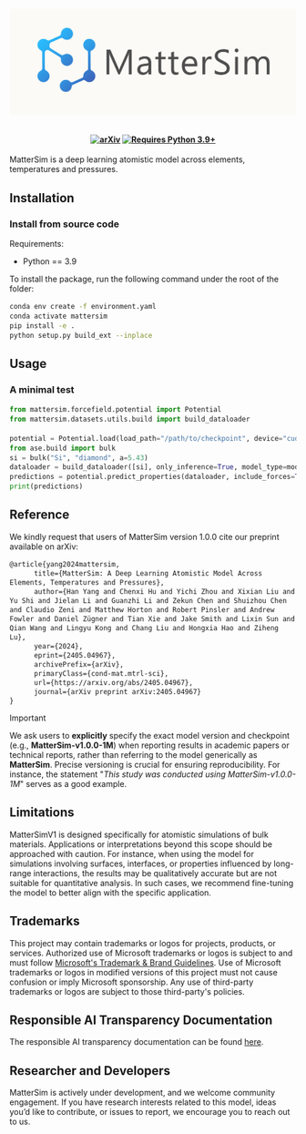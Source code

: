 <h1>
<p align="center">
    <img src="docs/_static/mattersim-banner.jpg" alt="MatterSim logo" width="600"/>
</p>
</h1>

<!-- <h1 align="center">MatterSim</h1> -->

<h4 align="center">

[![arXiv](https://img.shields.io/badge/arXiv-2405.04967-blue?logo=arxiv&logoColor=white.svg)](https://arxiv.org/abs/2405.04967)
[![Requires Python 3.9+](https://img.shields.io/badge/Python-3.9+-blue.svg?logo=python&logoColor=white)](https://python.org/downloads)

</h4>


MatterSim is a deep learning atomistic model across elements, temperatures and pressures.

## Installation
### Install from source code
Requirements:
- Python == 3.9

To install the package, run the following command under the root of the folder:
```bash
conda env create -f environment.yaml
conda activate mattersim
pip install -e .
python setup.py build_ext --inplace
```

## Usage
### A minimal test
```python
from mattersim.forcefield.potential import Potential
from mattersim.datasets.utils.build import build_dataloader

potential = Potential.load(load_path="/path/to/checkpoint", device="cuda:0")
from ase.build import bulk
si = bulk("Si", "diamond", a=5.43)
dataloader = build_dataloader([si], only_inference=True, model_type=model_name)
predictions = potential.predict_properties(dataloader, include_forces=True, include_stresses=True)
print(predictions)
```


## Reference
We kindly request that users of MatterSim version 1.0.0 cite our preprint available on arXiv:
```
@article{yang2024mattersim,
      title={MatterSim: A Deep Learning Atomistic Model Across Elements, Temperatures and Pressures}, 
      author={Han Yang and Chenxi Hu and Yichi Zhou and Xixian Liu and Yu Shi and Jielan Li and Guanzhi Li and Zekun Chen and Shuizhou Chen and Claudio Zeni and Matthew Horton and Robert Pinsler and Andrew Fowler and Daniel Zügner and Tian Xie and Jake Smith and Lixin Sun and Qian Wang and Lingyu Kong and Chang Liu and Hongxia Hao and Ziheng Lu},
      year={2024},
      eprint={2405.04967},
      archivePrefix={arXiv},
      primaryClass={cond-mat.mtrl-sci},
      url={https://arxiv.org/abs/2405.04967},
      journal={arXiv preprint arXiv:2405.04967}
}
```

> [!IMPORTANT]
> We ask users to **explicitly** specify the exact model version and checkpoint (e.g., **MatterSim-v1.0.0-1M**) when reporting results in academic papers or technical reports, rather than referring to the model generically as **MatterSim**. Precise versioning is crucial for ensuring reproducibility. For instance, the statement "_This study was conducted using MatterSim-v1.0.0-1M_" serves as a good example.

## Limitations
MatterSimV1 is designed specifically for atomistic simulations of bulk materials. Applications or interpretations beyond this scope should be approached with caution. For instance, when using the model for simulations involving surfaces, interfaces, or properties influenced by long-range interactions, the results may be qualitatively accurate but are not suitable for quantitative analysis. In such cases, we recommend fine-tuning the model to better align with the specific application.

## Trademarks

This project may contain trademarks or logos for projects, products, or services.
Authorized use of Microsoft trademarks or logos is subject to and must follow [Microsoft's Trademark & Brand Guidelines](https://www.microsoft.com/en-us/legal/intellectualproperty/trademarks/usage/general).
Use of Microsoft trademarks or logos in modified versions of this project must not cause confusion or imply Microsoft sponsorship.
Any use of third-party trademarks or logos are subject to those third-party's policies.

## Responsible AI Transparency Documentation
The responsible AI transparency documentation can be found [here](MODEL_CARD.md).


## Researcher and Developers
MatterSim is actively under development, and we welcome community engagement. If you have research interests related to this model, ideas you’d like to contribute, or issues to report, we encourage you to reach out to us.
